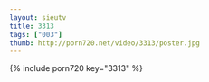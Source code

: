```yaml
--- 
layout: sieutv
title: 3313
tags: ["003"]
thumb: http://porn720.net/video/3313/poster.jpg
---
```

{% include porn720 key="3313" %} 
